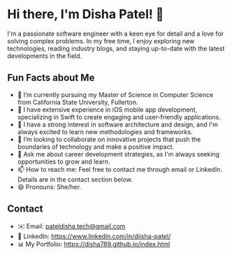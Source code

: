 # Hi there, I'm Disha Patel! 👋

I'm a passionate software engineer with a keen eye for detail and a love for solving complex problems. In my free time, I enjoy exploring new technologies, reading industry blogs, and staying up-to-date with the latest developments in the field.

## Fun Facts about Me
- 🌟 I’m currently pursuing my Master of Science in Computer Science from California State University, Fullerton.
- 📲 I have extensive experience in iOS mobile app development, specializing in Swift to create engaging and user-friendly applications.
- 🌱 I have a strong interest in software architecture and design, and I'm always excited to learn new methodologies and frameworks.
- 🤝 I’m looking to collaborate on innovative projects that push the boundaries of technology and make a positive impact.
- 💬 Ask me about career development strategies, as I'm always seeking opportunities to grow and learn.
- 📫 How to reach me: Feel free to contact me through email or LinkedIn. Details are in the contact section below.
- 😄 Pronouns: She/her.

## Contact
- ✉️ Email: pateldisha.tech@gmail.com
- 💼 LinkedIn: https://www.linkedin.com/in/diisha-patel/
- 📊 My Portfolio: https://disha789.github.io/index.html
